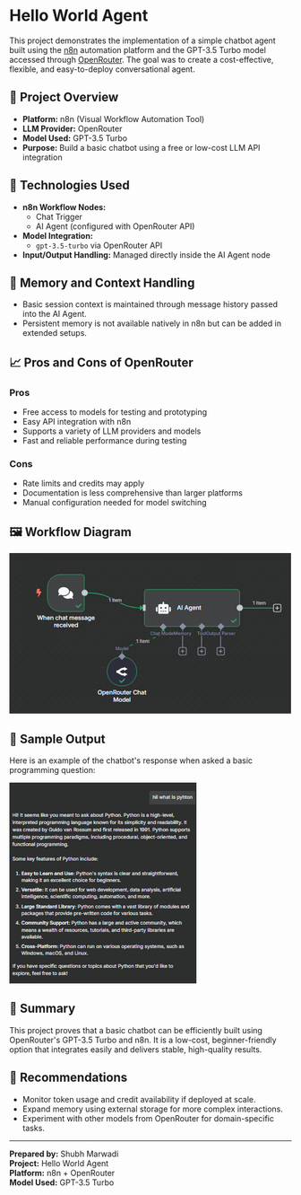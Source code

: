# Hello World Agent 

This project demonstrates the implementation of a simple chatbot agent built using the [n8n](https://n8n.io/) automation platform and the GPT-3.5 Turbo model accessed through [OpenRouter](https://openrouter.ai/). The goal was to create a cost-effective, flexible, and easy-to-deploy conversational agent.

## 📌 Project Overview

- **Platform:** n8n (Visual Workflow Automation Tool)
- **LLM Provider:** OpenRouter
- **Model Used:** GPT-3.5 Turbo
- **Purpose:** Build a basic chatbot using a free or low-cost LLM API integration

## 🔧 Technologies Used

- **n8n Workflow Nodes:**
  - Chat Trigger
  - AI Agent (configured with OpenRouter API)
- **Model Integration:**
  - `gpt-3.5-turbo` via OpenRouter API
- **Input/Output Handling:** Managed directly inside the AI Agent node

## 🧠 Memory and Context Handling

- Basic session context is maintained through message history passed into the AI Agent.
- Persistent memory is not available natively in n8n but can be added in extended setups.

## 📈 Pros and Cons of OpenRouter

### Pros
- Free access to models for testing and prototyping
- Easy API integration with n8n
- Supports a variety of LLM providers and models
- Fast and reliable performance during testing

### Cons
- Rate limits and credits may apply
- Documentation is less comprehensive than larger platforms
- Manual configuration needed for model switching

## 🖼️ Workflow Diagram

![Workflow Diagram](./Assignment1_HelloWorldAgent_OpenrouterChatModel.PNG)

## 💬 Sample Output

Here is an example of the chatbot's response when asked a basic programming question:

![Output Screenshot](./Output_Assignment1.PNG)

## 📌 Summary

This project proves that a basic chatbot can be efficiently built using OpenRouter's GPT-3.5 Turbo and n8n. It is a low-cost, beginner-friendly option that integrates easily and delivers stable, high-quality results.

## 📎 Recommendations

- Monitor token usage and credit availability if deployed at scale.
- Expand memory using external storage for more complex interactions.
- Experiment with other models from OpenRouter for domain-specific tasks.

---

**Prepared by:** Shubh Marwadi  
**Project:** Hello World Agent  
**Platform:** n8n + OpenRouter  
**Model Used:** GPT-3.5 Turbo
